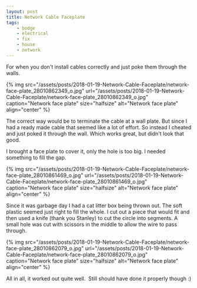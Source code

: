 ```yaml
---
layout: post
title: Network Cable Faceplate
tags:
    - bodge
    - electrical
    - fix
    - house
    - network
---
```


For when you don't install cables correctly and just poke them through the walls.

{% img src="/assets/posts/2018-01-19-Network-Cable-Faceplate/network-face-plate_28010862349_o.jpg" url="/assets/posts/2018-01-19-Network-Cable-Faceplate/network-face-plate_28010862349_o.jpg" caption="Network face plate" size="halfsize" alt="Network face plate" align="center" %}

The correct way would be to terminate the cable at a wall plate. But since I had a ready made cable that seemed like a lot of effort. So instead I cheated and just poked it through the wall. Which works great, but didn't look that good.

I brought a face plate to cover it, only the hole is too big. I needed something to fill the gap.

{% img src="/assets/posts/2018-01-19-Network-Cable-Faceplate/network-face-plate_28010861469_o.jpg" url="/assets/posts/2018-01-19-Network-Cable-Faceplate/network-face-plate_28010861469_o.jpg" caption="Network face plate" size="halfsize" alt="Network face plate" align="center" %}

Since it was garbage day I had a cat litter box being thrown out. The soft plastic seemed just right to fill the whole. I cut out a piece that would fit and then used a knife (thank you Stanley) to cut the circle into segments. A small hole was cut with scissors in the middle to allow the wire to pass through.

{% img src="/assets/posts/2018-01-19-Network-Cable-Faceplate/network-face-plate_28010862079_o.jpg" url="/assets/posts/2018-01-19-Network-Cable-Faceplate/network-face-plate_28010862079_o.jpg" caption="Network face plate" size="halfsize" alt="Network face plate" align="center" %}

All in all, it worked out quite well.  Still should have done it properly though :)

 